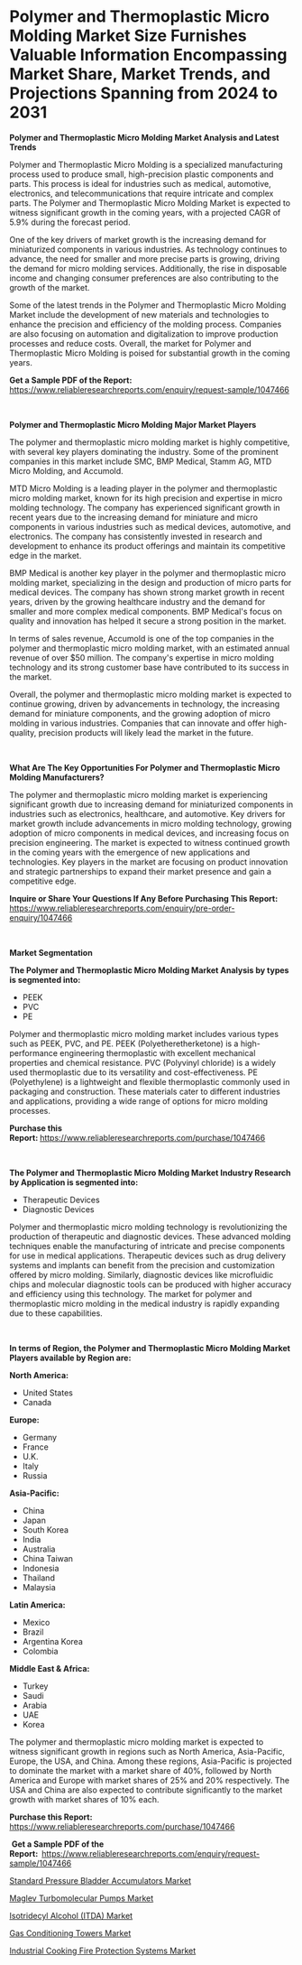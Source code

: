 <p><h1>Polymer and Thermoplastic Micro Molding Market Size Furnishes Valuable Information Encompassing Market Share, Market Trends, and Projections Spanning from 2024 to 2031</h1></p><p><strong>Polymer and Thermoplastic Micro Molding Market Analysis and Latest Trends</strong></p>
<p><p>Polymer and Thermoplastic Micro Molding is a specialized manufacturing process used to produce small, high-precision plastic components and parts. This process is ideal for industries such as medical, automotive, electronics, and telecommunications that require intricate and complex parts. The Polymer and Thermoplastic Micro Molding Market is expected to witness significant growth in the coming years, with a projected CAGR of 5.9% during the forecast period.</p><p>One of the key drivers of market growth is the increasing demand for miniaturized components in various industries. As technology continues to advance, the need for smaller and more precise parts is growing, driving the demand for micro molding services. Additionally, the rise in disposable income and changing consumer preferences are also contributing to the growth of the market.</p><p>Some of the latest trends in the Polymer and Thermoplastic Micro Molding Market include the development of new materials and technologies to enhance the precision and efficiency of the molding process. Companies are also focusing on automation and digitalization to improve production processes and reduce costs. Overall, the market for Polymer and Thermoplastic Micro Molding is poised for substantial growth in the coming years.</p></p>
<p><strong>Get a Sample PDF of the Report:&nbsp;</strong> <a href="https://www.reliableresearchreports.com/enquiry/request-sample/1047466">https://www.reliableresearchreports.com/enquiry/request-sample/1047466</a></p>
<p>&nbsp;</p>
<p><strong>Polymer and Thermoplastic Micro Molding Major Market Players</strong></p>
<p><p>The polymer and thermoplastic micro molding market is highly competitive, with several key players dominating the industry. Some of the prominent companies in this market include SMC, BMP Medical, Stamm AG, MTD Micro Molding, and Accumold.</p><p>MTD Micro Molding is a leading player in the polymer and thermoplastic micro molding market, known for its high precision and expertise in micro molding technology. The company has experienced significant growth in recent years due to the increasing demand for miniature and micro components in various industries such as medical devices, automotive, and electronics. The company has consistently invested in research and development to enhance its product offerings and maintain its competitive edge in the market.</p><p>BMP Medical is another key player in the polymer and thermoplastic micro molding market, specializing in the design and production of micro parts for medical devices. The company has shown strong market growth in recent years, driven by the growing healthcare industry and the demand for smaller and more complex medical components. BMP Medical's focus on quality and innovation has helped it secure a strong position in the market.</p><p>In terms of sales revenue, Accumold is one of the top companies in the polymer and thermoplastic micro molding market, with an estimated annual revenue of over $50 million. The company's expertise in micro molding technology and its strong customer base have contributed to its success in the market.</p><p>Overall, the polymer and thermoplastic micro molding market is expected to continue growing, driven by advancements in technology, the increasing demand for miniature components, and the growing adoption of micro molding in various industries. Companies that can innovate and offer high-quality, precision products will likely lead the market in the future.</p></p>
<p>&nbsp;</p>
<p><strong>What Are The Key Opportunities For Polymer and Thermoplastic Micro Molding Manufacturers?</strong></p>
<p><p>The polymer and thermoplastic micro molding market is experiencing significant growth due to increasing demand for miniaturized components in industries such as electronics, healthcare, and automotive. Key drivers for market growth include advancements in micro molding technology, growing adoption of micro components in medical devices, and increasing focus on precision engineering. The market is expected to witness continued growth in the coming years with the emergence of new applications and technologies. Key players in the market are focusing on product innovation and strategic partnerships to expand their market presence and gain a competitive edge.</p></p>
<p><strong>Inquire or Share Your Questions If Any Before Purchasing This Report:</strong> <a href="https://www.reliableresearchreports.com/enquiry/pre-order-enquiry/1047466">https://www.reliableresearchreports.com/enquiry/pre-order-enquiry/1047466</a></p>
<p>&nbsp;</p>
<p><strong>Market Segmentation</strong></p>
<p><strong>The Polymer and Thermoplastic Micro Molding Market Analysis by types is segmented into:</strong></p>
<p><ul><li>PEEK</li><li>PVC</li><li>PE</li></ul></p>
<p><p>Polymer and thermoplastic micro molding market includes various types such as PEEK, PVC, and PE. PEEK (Polyetheretherketone) is a high-performance engineering thermoplastic with excellent mechanical properties and chemical resistance. PVC (Polyvinyl chloride) is a widely used thermoplastic due to its versatility and cost-effectiveness. PE (Polyethylene) is a lightweight and flexible thermoplastic commonly used in packaging and construction. These materials cater to different industries and applications, providing a wide range of options for micro molding processes.</p></p>
<p><strong>Purchase this Report:&nbsp;</strong><a href="https://www.reliableresearchreports.com/purchase/1047466">https://www.reliableresearchreports.com/purchase/1047466</a></p>
<p>&nbsp;</p>
<p><strong>The Polymer and Thermoplastic Micro Molding Market Industry Research by Application is segmented into:</strong></p>
<p><ul><li>Therapeutic Devices</li><li>Diagnostic Devices</li></ul></p>
<p><p>Polymer and thermoplastic micro molding technology is revolutionizing the production of therapeutic and diagnostic devices. These advanced molding techniques enable the manufacturing of intricate and precise components for use in medical applications. Therapeutic devices such as drug delivery systems and implants can benefit from the precision and customization offered by micro molding. Similarly, diagnostic devices like microfluidic chips and molecular diagnostic tools can be produced with higher accuracy and efficiency using this technology. The market for polymer and thermoplastic micro molding in the medical industry is rapidly expanding due to these capabilities.</p></p>
<p>&nbsp;</p>
<p><strong>In terms of Region, the Polymer and Thermoplastic Micro Molding Market Players available by Region are:</strong></p>
<p>
    <p> <strong> North America: </strong>
        <ul>
            <li>United States</li>
            <li>Canada</li>
        </ul>
        </p> 
    <p> <strong> Europe: </strong>
        <ul>
            <li>Germany</li>
            <li>France</li>
            <li>U.K.</li>
            <li>Italy</li>
            <li>Russia</li>
        </ul>
        </p> 
    <p> <strong> Asia-Pacific: </strong>
        <ul>
            <li>China</li>
            <li>Japan</li>
            <li>South Korea</li>
            <li>India</li>
            <li>Australia</li>
            <li>China Taiwan</li>
            <li>Indonesia</li>
            <li>Thailand</li>
            <li>Malaysia</li>
        </ul>
        </p> 
    <p> <strong> Latin America: </strong>
        <ul>
            <li>Mexico</li>
            <li>Brazil</li>
            <li>Argentina Korea</li>
            <li>Colombia</li>
        </ul>
        </p> 
    <p> <strong> Middle East & Africa: </strong>
        <ul>
            <li>Turkey</li>
            <li>Saudi</li>
            <li>Arabia</li>
            <li>UAE</li>
            <li>Korea</li>
        </ul>
    </p>
    </p>
<p><p>The polymer and thermoplastic micro molding market is expected to witness significant growth in regions such as North America, Asia-Pacific, Europe, the USA, and China. Among these regions, Asia-Pacific is projected to dominate the market with a market share of 40%, followed by North America and Europe with market shares of 25% and 20% respectively. The USA and China are also expected to contribute significantly to the market growth with market shares of 10% each.</p></p>
<p><strong>Purchase this Report: </strong><a href="https://www.reliableresearchreports.com/purchase/1047466">https://www.reliableresearchreports.com/purchase/1047466</a></p>
<p>&nbsp;<strong>Get a Sample PDF of the Report:&nbsp;&nbsp;</strong><a href="https://www.reliableresearchreports.com/enquiry/request-sample/1047466">https://www.reliableresearchreports.com/enquiry/request-sample/1047466</a></p>
<p><strong></strong></p>
<p><p><a href="https://medium.com/@arnisaleka1951/standard-pressure-bladder-accumulators-market-size-market-outlook-and-market-forecast-2024-to-b493f6df7bf5">Standard Pressure Bladder Accumulators Market</a></p><p><a href="https://medium.com/@dorinaprifti56/maglev-turbomolecular-pumps-market-trends-and-market-analysis-forecasted-for-period-2024-2031-0f622ccc2145">Maglev Turbomolecular Pumps Market</a></p><p><a href="https://github.com/suaretopek9/Market-Research-Report-List-1/blob/main/isotridecyl-alcohol-itda-market.md">Isotridecyl Alcohol (ITDA) Market</a></p><p><a href="https://medium.com/@dorinaprifti56/gas-conditioning-towers-market-size-cagr-trends-2024-2030-fd630127228a">Gas Conditioning Towers Market</a></p><p><a href="https://github.com/moyahfrancoestellec51j635wcx/Market-Research-Report-List-1/blob/main/industrial-cooking-fire-protection-systems-market.md">Industrial Cooking Fire Protection Systems Market</a></p></p>